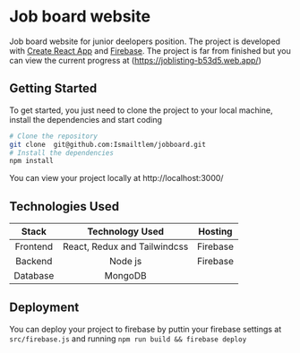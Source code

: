 # Job board website

Job board website for junior deelopers position.
The project is developed with [Create React App](https://github.com/facebook/create-react-app) and [Firebase](firebase.google.com).
The project is far from finished but you can view the current progress at (https://joblisting-b53d5.web.app/)

## Getting Started

To get started, you just need to clone the project to your local machine, install the dependencies and start coding

```bash
# Clone the repository
git clone  git@github.com:Ismailtlem/jobboard.git
# Install the dependencies
npm install
```

You can view your project locally at http://localhost:3000/

## Technologies Used

|  Stack   |       Technology Used        | Hosting  |
| :------: | :--------------------------: | :------: |
| Frontend | React, Redux and Tailwindcss | Firebase |
| Backend  |           Node js            | Firebase |
| Database |           MongoDB            |          |

## Deployment

You can deploy your project to firebase by puttin your firebase settings at `src/firebase.js` and running `npm run build && firebase deploy`
